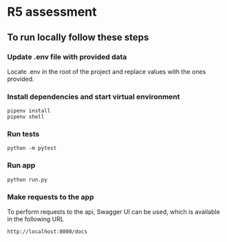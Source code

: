 # R5 assessment

## To run locally follow these steps

### Update .env file with provided data
Locate .env in the root of the project and replace values with the ones provided.

### Install dependencies and start virtual environment
```
pipenv install
pipenv shell
```

### Run tests
```
python -m pytest
```

### Run app
```
python run.py
```

### Make requests to the app
To perform requests to the api, Swagger UI can be used, which is available in the following URL
```
http://localhost:8000/docs
```

